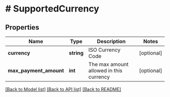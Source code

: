 # # SupportedCurrency

## Properties

Name | Type | Description | Notes
------------ | ------------- | ------------- | -------------
**currency** | **string** | ISO Currency Code | [optional] 
**max_payment_amount** | **int** | The max amount allowed in this currency | [optional] 

[[Back to Model list]](../../README.md#documentation-for-models) [[Back to API list]](../../README.md#documentation-for-api-endpoints) [[Back to README]](../../README.md)


